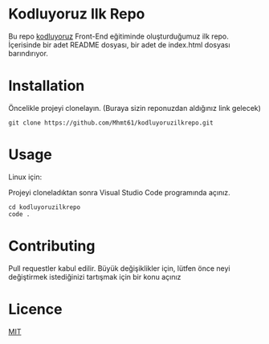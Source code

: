 # Kodluyoruz Ilk Repo

Bu repo [kodluyoruz](https://kodluyoruz.org/) Front-End eğitiminde oluşturduğumuz ilk repo. İçerisinde bir adet README dosyası, bir adet de index.html dosyası barındırıyor.

# Installation

Öncelikle projeyi clonelayın. (Buraya sizin reponuzdan aldığınız link gelecek)

```git clone https://github.com/Mhmt61/kodluyoruzilkrepo.git```

# Usage

Linux için:

Projeyi cloneladıktan sonra Visual Studio Code programında açınız.  

```
cd kodluyoruzilkrepo
code .
```

# Contributing

Pull requestler kabul edilir. Büyük değişiklikler için, lütfen önce neyi değiştirmek istediğinizi tartışmak için bir konu açınız

# Licence

[MIT](https://choosealicense.com/licenses/mit/)
